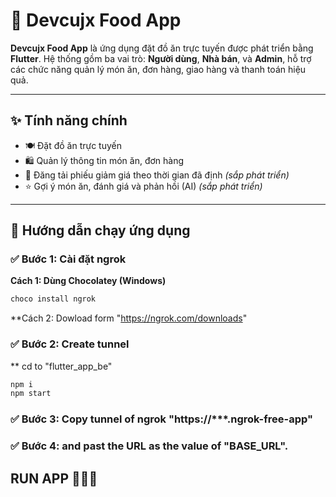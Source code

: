 # 🍔 Devcujx Food App

**Devcujx Food App** là ứng dụng đặt đồ ăn trực tuyến được phát triển bằng **Flutter**. Hệ thống gồm ba vai trò: **Người dùng**, **Nhà bán**, và **Admin**, hỗ trợ các chức năng quản lý món ăn, đơn hàng, giao hàng và thanh toán hiệu quả.

---

## ✨ Tính năng chính

- 🍽️ Đặt đồ ăn trực tuyến
- 🛍️ Quản lý thông tin món ăn, đơn hàng
- 🧾 Đăng tải phiếu giảm giá theo thời gian đã định *(sắp phát triển)*
- ⭐️ Gợi ý món ăn, đánh giá và phản hồi (AI) *(sắp phát triển)*

---

## 🚀 Hướng dẫn chạy ứng dụng

### ✅ Bước 1: Cài đặt ngrok

**Cách 1: Dùng Chocolatey (Windows)**

```bash
choco install ngrok
```

**Cách 2: Dowload form "https://ngrok.com/downloads"

### ✅ Bước 2: Create tunnel 

** cd to "flutter_app_be"

```bash
npm i
npm start
```



### ✅ Bước 3: Copy tunnel of ngrok "https://***.ngrok-free-app"

### ✅ Bước 4:  and past the URL as the value of "BASE_URL".


## RUN APP 🚀🚀🚀



